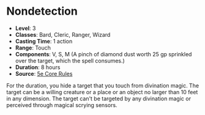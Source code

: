 # Nondetection

- **Level**: 3
- **Classes**: Bard, Cleric, Ranger, Wizard
- **Casting Time**: 1 action
- **Range**: Touch
- **Components**: V, S, M (A pinch of diamond dust worth 25 gp sprinkled over the target, which the spell consumes.)
- **Duration**: 8 hours
- **Source**: [5e Core Rules](http://dnd.wizards.com/articles/features/systems-reference-document-srd)

For the duration, you hide a target that you touch from divination magic. The target can be a willing creature or a place or an object no larger than 10 feet in any dimension. The target can't be targeted by any divination magic or perceived through magical scrying sensors.


